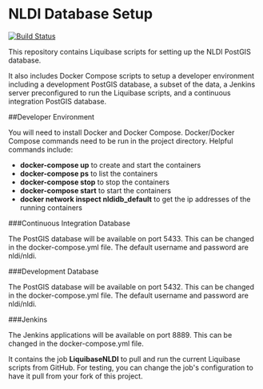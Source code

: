 # NLDI Database Setup

[![Build Status](https://travis-ci.org/ACWI-SSWD/nldi-db.svg?branch=master)](https://travis-ci.org/ACWI-SSWD/nldi-db)

This repository contains Liquibase scripts for setting up the NLDI PostGIS database.

It also includes Docker Compose scripts to setup a developer environment including a development PostGIS database, a subset of the data, a Jenkins server preconfigured to run the Liquibase scripts, and a continuous integration PostGIS database.

##Developer Environment

You will need to install Docker and Docker Compose.
Docker/Docker Compose commands need to be run in the project directory.
Helpful commands include:
* __docker-compose up__ to create and start the containers
* __docker-compose ps__ to list the containers
* __docker-compose stop__ to stop the containers
* __docker-compose start__ to start the containers
* __docker network inspect nldidb_default__ to get the ip addresses of the running containers

###Continuous Integration Database

The PostGIS database will be available on port 5433. This can be changed in the docker-compose.yml file. The default username and password are nldi/nldi.

###Development Database

The PostGIS database will be available on port 5432. This can be changed in the docker-compose.yml file. The default username and password are nldi/nldi.

###Jenkins

The Jenkins applications will be available on port 8889. This can be changed in the docker-compose.yml file.

It contains the job __LiquibaseNLDI__ to pull and run the current Liquibase scripts from GitHub. For testing, you can change the job's configuration to have it pull from your fork of this project.

